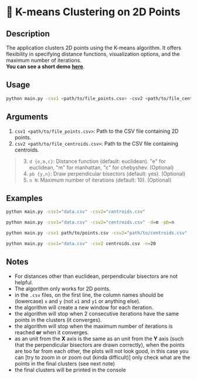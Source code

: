 # 📐 K-means Clustering on 2D Points
## Description

The application clusters 2D points using the K-means algorithm. It offers flexibility in specifying distance functions, visualization options, and the maximum number of iterations.\
**You can see a short demo** [**here**](https://www.youtube.com/watch?v=Vth2lBu7cVw).

## Usage

```bash
python main.py -csv1 <path/to/file_points.csv> -csv2 <path/to/file_centroids.csv> [-d {e,m,c}] [-pb {y,n}] [-n N]
```

## Arguments
1. ``csv1 <path/to/file_points.csv>``: Path to the CSV file containing 2D points.
2. ``csv2 <path/to/file_centroids.csv>``: Path to the CSV file containing centroids.
> 3. ``d {e,m,c}``: Distance function (default: euclidean). "e" for euclidean, "m" for manhattan, "c" for chebyshev. (Optional)
> 4. ``pb {y,n}``: Draw perpendicular bisectors (default: yes). (Optional)
> 5. ``n N``: Maximum number of iterations (default: 10). (Optional)

## Examples
```bash
python main.py -csv1="data.csv" -csv2="centroids.csv"
```
```bash
python main.py -csv1="data.csv" -csv2="centroids.csv" -d=m -pb=n
```
```bash
python main.py -csv1 path/to/points.csv -csv2="path/to/centroids.csv" -d=m -pb=n
```
```bash
python main.py -csv1="data.csv" -csv2 centroids.csv -n=20
```

## Notes
- For distances other than euclidean, perpendicular bisectors are not helpful.
- The algorithm only works for 2D points.
- in the ``.csv`` files, on the first line, the column names should be (lowercase) ``x`` and ``y`` (not ``x1`` and ``y1`` or anything else).
- the algorithm will create a new window for each iteration.
- the algorithm will stop when 2 consecutive iterations have the same points in the clusters (it converges).
- the algorithm will stop when the maximum number of iterations is reached **or** when it converges.
- as an unit from the **X** axis is the same as an unit from the **Y** axis (such that the perpendicular bisectors are drawn correctly), when
 the points are too far from each other, the plots will not look good, in this case you can [try to zoom in or zoom out (kinda difficult)] only check what are the points in the final clusters (see next note)
- the final clusters will be printed in the console

